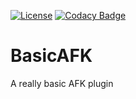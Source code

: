 [![License](https://img.shields.io/github/license/Blackoutburst/BasicAFK.svg)](LICENSE)
[![Codacy Badge](https://app.codacy.com/project/badge/Grade/12631080eb1d4e1d8a4dc747a55981af)](https://www.codacy.com/gh/Blackoutburst/BasicAFK/dashboard?utm_source=github.com&amp;utm_medium=referral&amp;utm_content=Blackoutburst/BasicAFK&amp;utm_campaign=Badge_Grade)

# BasicAFK
A really basic AFK plugin
